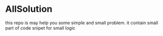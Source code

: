 # AllSolution
this repo is may help you some simple and small problem. it contain small part of code snipet for small logic 

